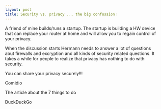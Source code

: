 ```yaml
---
layout: post
title: Security vs. privacy ... the big confussion!
---
```

A friend of mine builds/runs a startup. The startup is building a HW device that can replace your router at home and will allow you to regain control of your privacy.

When the discussion starts Hermann needs to answer a lot of questions abut firewalls and excryption and all kinds of security related questions. It takes a while for people to realize that privacy has nothing to do with security.

You can share your privacy securely!!!



Comidio

The article about the 7 things to do

DuckDuckGo
